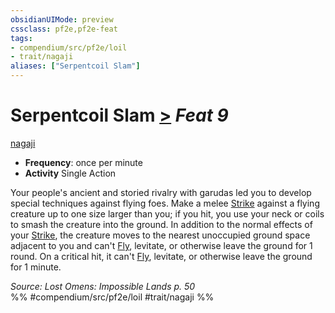```yaml
---
obsidianUIMode: preview
cssclass: pf2e,pf2e-feat
tags:
- compendium/src/pf2e/loil
- trait/nagaji
aliases: ["Serpentcoil Slam"]
---
```

# Serpentcoil Slam  [>](rules/core-rulebook/chapter-9-playing-the-game.md#Actions "Single Action") *Feat 9*  
[nagaji](rules/traits/nagaji-loil.md "Nagaji Ancestry & Heritage Trait")  

- **Frequency**: once per minute
- **Activity** Single Action

Your people's ancient and storied rivalry with garudas led you to develop special techniques against flying foes. Make a melee [Strike](rules/actions/strike.md) against a flying creature up to one size larger than you; if you hit, you use your neck or coils to smash the creature into the ground. In addition to the normal effects of your [Strike](rules/actions/strike.md), the creature moves to the nearest unoccupied ground space adjacent to you and can't [Fly](rules/actions/fly.md), levitate, or otherwise leave the ground for 1 round. On a critical hit, it can't [Fly](rules/actions/fly.md), levitate, or otherwise leave the ground for 1 minute.

*Source: Lost Omens: Impossible Lands p. 50*  
%% #compendium/src/pf2e/loil #trait/nagaji %%